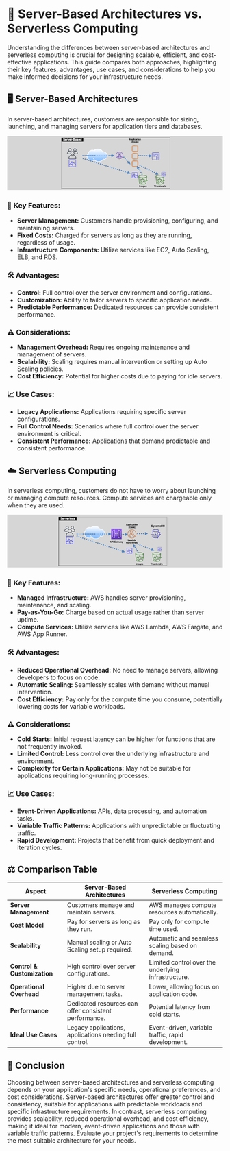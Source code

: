 # 🔄 **Server-Based Architectures vs. Serverless Computing**

Understanding the differences between server-based architectures and serverless computing is crucial for designing scalable, efficient, and cost-effective applications. This guide compares both approaches, highlighting their key features, advantages, use cases, and considerations to help you make informed decisions for your infrastructure needs.

## 🖥️ **Server-Based Architectures**

In server-based architectures, customers are responsible for sizing, launching, and managing servers for application tiers and databases.

![Server-Based Architectures](images/server-based-architectures.png)

### 📌 **Key Features:**

- **Server Management:** Customers handle provisioning, configuring, and maintaining servers.
- **Fixed Costs:** Charged for servers as long as they are running, regardless of usage.
- **Infrastructure Components:** Utilize services like EC2, Auto Scaling, ELB, and RDS.

### 🛠️ **Advantages:**

- **Control:** Full control over the server environment and configurations.
- **Customization:** Ability to tailor servers to specific application needs.
- **Predictable Performance:** Dedicated resources can provide consistent performance.

### ⚠️ **Considerations:**

- **Management Overhead:** Requires ongoing maintenance and management of servers.
- **Scalability:** Scaling requires manual intervention or setting up Auto Scaling policies.
- **Cost Efficiency:** Potential for higher costs due to paying for idle servers.

### 📈 **Use Cases:**

- **Legacy Applications:** Applications requiring specific server configurations.
- **Full Control Needs:** Scenarios where full control over the server environment is critical.
- **Consistent Performance:** Applications that demand predictable and consistent performance.

## ☁️ **Serverless Computing**

In serverless computing, customers do not have to worry about launching or managing compute resources. Compute services are chargeable only when they are used.

![Serverless Computing](images/serverless-computing.png)

### 📌 **Key Features:**

- **Managed Infrastructure:** AWS handles server provisioning, maintenance, and scaling.
- **Pay-as-You-Go:** Charge based on actual usage rather than server uptime.
- **Compute Services:** Utilize services like AWS Lambda, AWS Fargate, and AWS App Runner.

### 🛠️ **Advantages:**

- **Reduced Operational Overhead:** No need to manage servers, allowing developers to focus on code.
- **Automatic Scaling:** Seamlessly scales with demand without manual intervention.
- **Cost Efficiency:** Pay only for the compute time you consume, potentially lowering costs for variable workloads.

### ⚠️ **Considerations:**

- **Cold Starts:** Initial request latency can be higher for functions that are not frequently invoked.
- **Limited Control:** Less control over the underlying infrastructure and environment.
- **Complexity for Certain Applications:** May not be suitable for applications requiring long-running processes.

### 📈 **Use Cases:**

- **Event-Driven Applications:** APIs, data processing, and automation tasks.
- **Variable Traffic Patterns:** Applications with unpredictable or fluctuating traffic.
- **Rapid Development:** Projects that benefit from quick deployment and iteration cycles.

## ⚖️ **Comparison Table**

| **Aspect**                  | **Server-Based Architectures**                          | **Serverless Computing**                            |
| --------------------------- | ------------------------------------------------------- | --------------------------------------------------- |
| **Server Management**       | Customers manage and maintain servers.                  | AWS manages compute resources automatically.        |
| **Cost Model**              | Pay for servers as long as they run.                    | Pay only for compute time used.                     |
| **Scalability**             | Manual scaling or Auto Scaling setup required.          | Automatic and seamless scaling based on demand.     |
| **Control & Customization** | High control over server configurations.                | Limited control over the underlying infrastructure. |
| **Operational Overhead**    | Higher due to server management tasks.                  | Lower, allowing focus on application code.          |
| **Performance**             | Dedicated resources can offer consistent performance.   | Potential latency from cold starts.                 |
| **Ideal Use Cases**         | Legacy applications, applications needing full control. | Event-driven, variable traffic, rapid development.  |

## 🏁 **Conclusion**

Choosing between server-based architectures and serverless computing depends on your application's specific needs, operational preferences, and cost considerations. Server-based architectures offer greater control and consistency, suitable for applications with predictable workloads and specific infrastructure requirements. In contrast, serverless computing provides scalability, reduced operational overhead, and cost efficiency, making it ideal for modern, event-driven applications and those with variable traffic patterns. Evaluate your project's requirements to determine the most suitable architecture for your needs.
